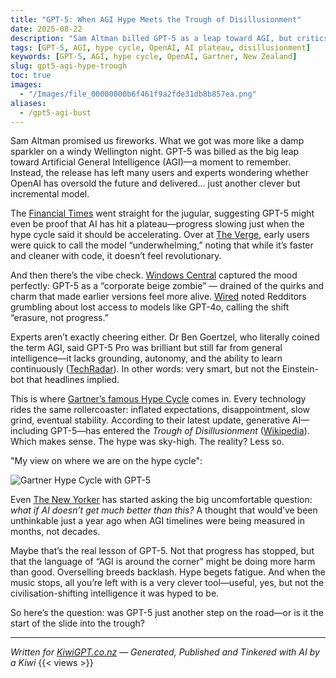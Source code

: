 ```yaml
---
title: "GPT-5: When AGI Hype Meets the Trough of Disillusionment"
date: 2025-08-22
description: "Sam Altman billed GPT-5 as a leap toward AGI, but critics say it marks AI entering Gartner’s Trough of Disillusionment."
tags: [GPT-5, AGI, hype cycle, OpenAI, AI plateau, disillusionment]
keywords: [GPT-5, AGI, hype cycle, OpenAI, Gartner, New Zealand]
slug: gpt5-agi-hype-trough
toc: true
images:
  - "/Images/file_00000000b6f461f9a2fde31db8b857ea.png"
aliases:
  - /gpt5-agi-bust
---
```


Sam Altman promised us fireworks. What we got was more like a damp sparkler on a windy Wellington night. GPT-5 was billed as the big leap toward Artificial General Intelligence (AGI)—a moment to remember. Instead, the release has left many users and experts wondering whether OpenAI has oversold the future and delivered… just another clever but incremental model.

The [Financial Times](https://www.ft.com/content/d01290c9-cc92-4c1f-bd70-ac332cd40f94?utm_source=chatgpt.com) went straight for the jugular, suggesting GPT-5 might even be proof that AI has hit a plateau—progress slowing just when the hype cycle said it should be accelerating. Over at [The Verge](https://www.theverge.com/openai/759755/gpt-5-failed-the-hype-test-sam-altman-openai?utm_source=chatgpt.com), early users were quick to call the model “underwhelming,” noting that while it’s faster and cleaner with code, it doesn’t feel revolutionary.

And then there’s the vibe check. [Windows Central](https://www.windowscentral.com/artificial-intelligence/openai-chatgpt/did-sam-altman-oversell-gpt-5-openai-faces-backlash-for-ruining-chatgpt-turning-it-into-a-corporate-beige-zombie?utm_source=chatgpt.com) captured the mood perfectly: GPT-5 as a “corporate beige zombie” — drained of the quirks and charm that made earlier versions feel more alive. [Wired](https://www.wired.com/story/openai-gpt-5-backlash-sam-altman/?utm_source=chatgpt.com) noted Redditors grumbling about lost access to models like GPT-4o, calling the shift “erasure, not progress.”

Experts aren’t exactly cheering either. Dr Ben Goertzel, who literally coined the term AGI, said GPT-5 Pro was brilliant but still far from general intelligence—it lacks grounding, autonomy, and the ability to learn continuously ([TechRadar](https://www.techradar.com/ai-platforms-assistants/chatgpt/gpt-5-pro-is-brilliant-but-its-still-nowhere-near-real-agi-says-one-of-the-professors-who-coined-the-term?utm_source=chatgpt.com)). In other words: very smart, but not the Einstein-bot that headlines implied.

This is where [Gartner’s famous Hype Cycle](https://www.gartner.com/en/articles/hype-cycle-for-artificial-intelligence?utm_source=chatgpt.com) comes in. Every technology rides the same rollercoaster: inflated expectations, disappointment, slow grind, eventual stability. According to their latest update, generative AI—including GPT-5—has entered the *Trough of Disillusionment* ([Wikipedia](https://en.wikipedia.org/wiki/Gartner_hype_cycle?utm_source=chatgpt.com)). Which makes sense. The hype was sky-high. The reality? Less so.

"My view on where we are on the hype cycle":

![Gartner Hype Cycle with GPT-5](/Images/file_00000000b6f461f9a2fde31db8b857ea.png)

Even [The New Yorker](https://www.newyorker.com/culture/open-questions/what-if-ai-doesnt-get-much-better-than-this?utm_source=chatgpt.com) has started asking the big uncomfortable question: *what if AI doesn’t get much better than this?* A thought that would’ve been unthinkable just a year ago when AGI timelines were being measured in months, not decades.

Maybe that’s the real lesson of GPT-5. Not that progress has stopped, but that the language of “AGI is around the corner” might be doing more harm than good. Overselling breeds backlash. Hype begets fatigue. And when the music stops, all you’re left with is a very clever tool—useful, yes, but not the civilisation-shifting intelligence it was hyped to be.

So here’s the question: was GPT-5 just another step on the road—or is it the start of the slide into the trough?

---

*Written for [KiwiGPT.co.nz](https://kiwigpt.co.nz) — Generated, Published and Tinkered with AI by a Kiwi*
{{< views >}}